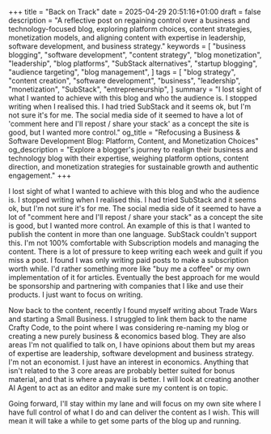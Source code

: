 +++
title = "Back on Track"
date = 2025-04-29 20:51:16+01:00
draft = false
description = "A reflective post on regaining control over a business and technology-focused blog, exploring platform choices, content strategies, monetization models, and aligning content with expertise in leadership, software development, and business strategy."
keywords = [
    "business blogging",
    "software development",
    "content strategy",
    "blog monetization",
    "leadership",
    "blog platforms",
    "SubStack alternatives",
    "startup blogging",
    "audience targeting",
    "blog management",
]
tags = [
    "blog strategy",
    "content creation",
    "software development",
    "business",
    "leadership",
    "monetization",
    "SubStack",
    "entrepreneurship",
]
summary = "I lost sight of what I wanted to achieve with this blog and who the audience is. I stopped writing when I realised this. I had tried SubStack and it seems ok, but I'm not sure it's for me. The social media side of it seemed to have a lot of 'comment here and I'll repost / share your stack' as a concept the site is good, but I wanted more control."
og_title = "Refocusing a Business & Software Development Blog: Platform, Content, and Monetization Choices"
og_description = "Explore a blogger's journey to realign their business and technology blog with their expertise, weighing platform options, content direction, and monetization strategies for sustainable growth and authentic engagement."
+++

I lost sight of what I wanted to achieve with this blog and who the audience is. I stopped writing when I realised this. I had tried SubStack and it seems ok, but I'm not sure it's for me. The social media side of it seemed to have a lot of "comment here and I'll repost / share your stack" as a concept the site is good, but I wanted more control. An example of this is that I wanted to publish the content in more than one language. SubStack couldn't support this. I'm not 100% comfortable with Subscription models and managing the content. There is a lot of pressure to keep writing each week and guilt if you miss a post. I found I was only writing paid posts to make a subscription worth while. I'd rather something more like "buy me a coffee" or my own implementation of it for articles. Eventually the best approach for me would be sponsorship and partnering with companies that I like and use their products. I just want to focus on writing.

Now back to the content, recently I found myself writing about Trade Wars and starting a Small Business. I struggled to link them back to the name Crafty Code, to the point where I was considering re-naming my blog or creating a new purely business & economics based blog. They are also areas I'm not qualified to talk on, I have opinions about them but my areas of expertise are leadership, software development and business strategy. I'm not an economist. I just have an interest in economics. Anything that isn't related to the 3 core areas are probably better suited for bonus material, and that is where a paywall is better. I will look at creating another AI Agent to act as an editor and make sure my content is on topic. 

Going forward, I'll stay within my lane and will focus on my own site where I have full control of what I do and can deliver the content as I wish. This will mean it will take a while to get some parts of the blog up and running.